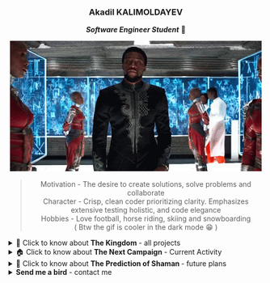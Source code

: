 <div align="center">

### Akadil KALIMOLDAYEV 

***Software Engineer Student*** 📝
  
<!-- ![BlackPanther](https://github.com/Akadil/Akadil/blob/main/t-challa-black-panther.gif) -->
![BlackPanther](t-challa-black-panther.gif)

> Motivation - The desire to create solutions, solve problems and collaborate \
> Character - Crisp, clean coder prioritizing clarity. Emphasizes extensive testing holistic, and code elegance \
> Hobbies - Love football, horse riding, skiing and snowboarding \
> ( Btw the gif is cooler in the dark mode 😁 )

<div align="left">

<details>
<summary> 🏰 Click to know about <b>The Kingdom</b> - all projects </summary>

- ---
- 💻 My portfolio page [Link](https://akadil.github.io/)
- 🗼 Finished the Ecole 42 in Paris. Check [Projects](https://github.com/Akadil/42Projects)
- 🏫 Bachelor in Nazarbayev University: Mathematics & Computer sciences
- ---
  
</details>
  
<details>
<summary> 🏠 Click to know about <b>The Next Campaign</b> - Current Activity </summary>

- --- 
- 🖌 Working on a [Pong game](). Recreate the first-ever website game
- 🖌 Working on a [Construction Market tracker](). Parse state's website, keep tracks and predict the bid 
- 🧠 Solving the [Leetcode](https://github.com/Akadil/leetcode) problems: 3 hard, 21 medium, 32 easy
- ---

</details>

<details>
<summary> 🔮 Click to know about <b>The Prediction of Shaman </b> - future plans </summary>

- --- 
- Learn the full scope of software engineering
- Manage teams to deliver solutions
- Solve economic problems
- ---

</details>


<details>
<summary> <b>Send me a bird</b> - contact me </summary>
  
  - ---
  - Gmail: akadil.kalimoldayev@gmail.com
  - Linkedin: [Akadil Kalimoldayev](https://www.linkedin.com/in/akadil-kalimoldayev-533b99199/)
  - Insta: [@akadilkalimoldayev](https://www.instagram.com/akadilkalimoldayev/)
  - Projects: [Portfolio](https://akadil.github.io/)
  - Leetcode: [Link](https://leetcode.com/Akadil/)
  - ---

</details>
</div>
